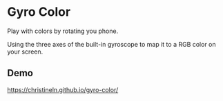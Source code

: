 # Gyro Color

Play with colors by rotating you phone.

Using the three axes of the built-in gyroscope to map it to a RGB color on your screen.

## Demo
https://christineln.github.io/gyro-color/
